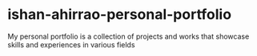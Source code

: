 # ishan-ahirrao-personal-portfolio
My personal portfolio is a collection of projects and works that showcase skills and experiences in various fields
